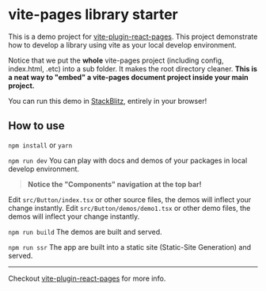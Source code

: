 # vite-pages library starter

This is a demo project for [vite-plugin-react-pages](https://github.com/vitejs/vite-plugin-react-pages).
This project demonstrate how to develop a library using vite as your local develop environment.

Notice that we put the **whole** vite-pages project (including config, index.html, .etc) into a sub folder. It makes the root directory cleaner. **This is a neat way to "embed" a vite-pages document project inside your main project.**

You can run this demo in [StackBlitz](https://stackblitz.com/fork/github/vitejs/vite-plugin-react-pages/tree/main/packages/create-project/template-lib?file=README.md&terminal=dev), entirely in your browser!

## How to use

`npm install` or `yarn`

`npm run dev` You can play with docs and demos of your packages in local develop environment.

> **Notice the "Components" navigation at the top bar!**

Edit `src/Button/index.tsx` or other source files, the demos will inflect your change instantly.
Edit `src/Button/demos/demo1.tsx` or other demo files, the demos will inflect your change instantly.

`npm run build` The demos are built and served.

`npm run ssr` The app are built into a static site (Static-Site Generation) and served.

---

Checkout [vite-plugin-react-pages](https://github.com/vitejs/vite-plugin-react-pages) for more info.
